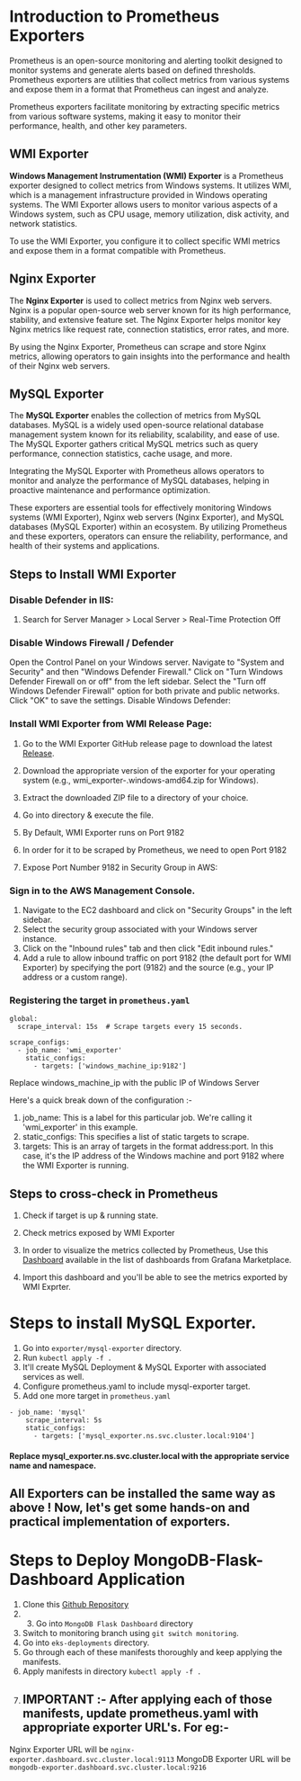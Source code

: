 # Introduction to Prometheus Exporters

Prometheus is an open-source monitoring and alerting toolkit designed to monitor systems and generate alerts based on defined thresholds. Prometheus exporters are utilities that collect metrics from various systems and expose them in a format that Prometheus can ingest and analyze.

Prometheus exporters facilitate monitoring by extracting specific metrics from various software systems, making it easy to monitor their performance, health, and other key parameters.

## WMI Exporter

**Windows Management Instrumentation (WMI) Exporter** is a Prometheus exporter designed to collect metrics from Windows systems. It utilizes WMI, which is a management infrastructure provided in Windows operating systems. The WMI Exporter allows users to monitor various aspects of a Windows system, such as CPU usage, memory utilization, disk activity, and network statistics.

To use the WMI Exporter, you configure it to collect specific WMI metrics and expose them in a format compatible with Prometheus.

## Nginx Exporter

The **Nginx Exporter** is used to collect metrics from Nginx web servers. Nginx is a popular open-source web server known for its high performance, stability, and extensive feature set. The Nginx Exporter helps monitor key Nginx metrics like request rate, connection statistics, error rates, and more.

By using the Nginx Exporter, Prometheus can scrape and store Nginx metrics, allowing operators to gain insights into the performance and health of their Nginx web servers.

## MySQL Exporter

The **MySQL Exporter** enables the collection of metrics from MySQL databases. MySQL is a widely used open-source relational database management system known for its reliability, scalability, and ease of use. The MySQL Exporter gathers critical MySQL metrics such as query performance, connection statistics, cache usage, and more.

Integrating the MySQL Exporter with Prometheus allows operators to monitor and analyze the performance of MySQL databases, helping in proactive maintenance and performance optimization.

These exporters are essential tools for effectively monitoring Windows systems (WMI Exporter), Nginx web servers (Nginx Exporter), and MySQL databases (MySQL Exporter) within an ecosystem. By utilizing Prometheus and these exporters, operators can ensure the reliability, performance, and health of their systems and applications.



## Steps to Install WMI Exporter

### Disable Defender in IIS:

1. Search for Server Manager > Local Server > Real-Time Protection Off



### Disable Windows Firewall / Defender
Open the Control Panel on your Windows server.
Navigate to "System and Security" and then "Windows Defender Firewall."
Click on "Turn Windows Defender Firewall on or off" from the left sidebar.
Select the "Turn off Windows Defender Firewall" option for both private and public networks.
Click "OK" to save the settings.
Disable Windows Defender:

### Install WMI Exporter from WMI Release Page:

1. Go to the WMI Exporter GitHub release page to download the latest [Release](https://github.com/prometheus-community/windows_exporter/releases).
2. Download the appropriate version of the exporter for your operating system (e.g., wmi_exporter-<version>.windows-amd64.zip for Windows).

3. Extract the downloaded ZIP file to a directory of your choice.

4. Go into directory & execute the file.

5. By Default, WMI Exporter runs on Port 9182 

6. In order for it to be scraped by Prometheus, we need to open Port 9182

4. Expose Port Number 9182 in Security Group in AWS:

### Sign in to the AWS Management Console.

1.  Navigate to the EC2 dashboard and click on "Security Groups" in the left sidebar.
2.  Select the security group associated with your Windows server instance.
3.  Click on the "Inbound rules" tab and then click "Edit inbound rules."
4.  Add a rule to allow inbound traffic on port 9182 (the default port for WMI Exporter) by specifying the port (9182) and the source (e.g., your IP address or a custom range).


### Registering the target in `prometheus.yaml`
```
global:
  scrape_interval: 15s  # Scrape targets every 15 seconds.

scrape_configs:
  - job_name: 'wmi_exporter'
    static_configs:
      - targets: ['windows_machine_ip:9182']
```

Replace windows_machine_ip with the public IP of Windows Server

Here's a quick break down of the configuration :- 
1. job_name: This is a label for this particular job. We're calling it 'wmi_exporter' in this example.
2. static_configs: This specifies a list of static targets to scrape.
3. targets: This is an array of targets in the format address:port. In this case, it's the IP address of the Windows machine and port 9182 where the WMI Exporter is running.


## Steps to cross-check in Prometheus
1. Check if target is up & running state.

2. Check metrics exposed by WMI Exporter

3.  In order to visualize the metrics collected by Prometheus, Use this [Dashboard](https://grafana.com/grafana/dashboards/14694-windows-exporter-dashboard/) available in the list of dashboards from Grafana Marketplace. 

4. Import this dashboard and you'll be able to see the metrics exported by WMI Exprter.




# Steps to install MySQL Exporter.

1. Go into `exporter/mysql-exporter` directory. 
2. Run `kubectl apply -f .`
3. It'll create MySQL Deployment & MySQL Exporter with associated services as well.
4. Configure prometheus.yaml to include mysql-exporter target.
5. Add one more target in `prometheus.yaml`
```
- job_name: 'mysql'
    scrape_interval: 5s
    static_configs:
      - targets: ['mysql_exporter.ns.svc.cluster.local:9104']
```


#### Replace mysql_exporter.ns.svc.cluster.local with the appropriate service name and namespace.



## All  Exporters can be installed the same way as above ! Now, let's get some hands-on and practical implementation of exporters.


# Steps to Deploy MongoDB-Flask-Dashboard Application 

1. Clone this [Github Repository](https://github.com/harssssshh/Mongo-Flask-Dashboard)
2. 3. Go into `MongoDB Flask Dashboard` directory
3. Switch to monitoring branch using `git switch monitoring`.
4. Go into `eks-deployments` directory.
5. Go through each of these manifests thoroughly and keep applying the manifests.
6. Apply manifests in directory `kubectl apply -f .`
7. ## IMPORTANT :- After applying each of those manifests, update prometheus.yaml with appropriate exporter URL's. For eg:-
Nginx Exporter URL will be `nginx-exporter.dashboard.svc.cluster.local:9113`
MongoDB Exporter URL  will be `mongodb-exporter.dashboard.svc.cluster.local:9216`